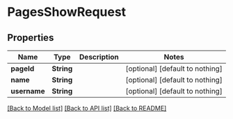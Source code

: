 # PagesShowRequest


## Properties
Name | Type | Description | Notes
------------ | ------------- | ------------- | -------------
**pageId** | **String** |  | [optional] [default to nothing]
**name** | **String** |  | [optional] [default to nothing]
**username** | **String** |  | [optional] [default to nothing]


[[Back to Model list]](../README.md#models) [[Back to API list]](../README.md#api-endpoints) [[Back to README]](../README.md)


